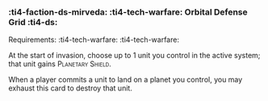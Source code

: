 ### :ti4-faction-ds-mirveda: :ti4-tech-warfare: **Orbital Defense Grid** :ti4-ds:

Requirements: :ti4-tech-warfare: :ti4-tech-warfare:

At the start of invasion, choose up to 1 unit you control in the active system; that unit gains <span style="font-variant:small-caps;">Planetary Shield</span>.

When a player commits a unit to land on a planet you control, you may exhaust this card to destroy that unit.
